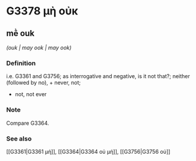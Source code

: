 # G3378 μὴ οὐκ

## mḕ ouk

_(ouk | may ook | may ook)_

### Definition

i.e. G3361 and G3756; as interrogative and negative, is it not that?; neither (followed by no), + never, not; 

- not, not ever

### Note

Compare G3364.

### See also

[[G3361|G3361 μή]], [[G3364|G3364 οὐ μή]], [[G3756|G3756 οὐ]]
